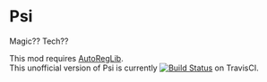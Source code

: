 # Psi
Magic?? Tech??

This mod requires [AutoRegLib](https://github.com/Vazkii/AutoRegLib).<br>
This unofficial version of Psi is currently [![Build Status](https://travis-ci.org/D-Inc/Psi.svg?branch=AffectsBosses)](https://travis-ci.org/D-Inc/Psi) on TravisCI.
